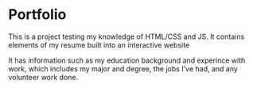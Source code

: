 # Portfolio
This is a project testing my knowledge of HTML/CSS and JS. It contains elements of my resume built into an interactive website

It has information such as my education background and experince with work, which includes my major and degree, the jobs I've had, and any volunteer work done.
